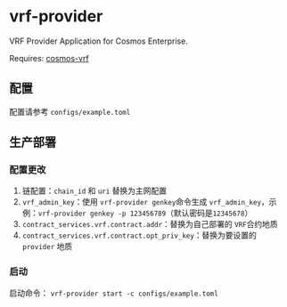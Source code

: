 # vrf-provider

VRF Provider Application for Cosmos Enterprise.

Requires: [cosmos-vrf](https://github.com/bianjieai/cosmos-vrf)

## 配置

配置请参考 `configs/example.toml`

## 生产部署

### 配置更改

1. 链配置：`chain_id` 和 `uri` 替换为主网配置
2. `vrf_admin_key`：使用 `vrf-provider genkey`命令生成 `vrf_admin_key`，示例：`vrf-provider genkey -p 123456789`（默认密码是`12345678`）
3. `contract_services.vrf.contract.addr`：替换为自己部署的 `VRF`合约地质
4. `contract_services.vrf.contract.opt_priv_key`：替换为要设置的 `provider` 地质

### 启动

启动命令： `vrf-provider start -c configs/example.toml`
